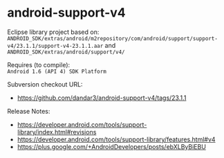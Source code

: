 android-support-v4
==================

Eclipse library project based on:<br/>
`ANDROID_SDK/extras/android/m2repository/com/android/support/support-v4/23.1.1/support-v4-23.1.1.aar`
and
`ANDROID_SDK/extras/android/support/v4/`

Requires (to compile):<br/>
`Android 1.6 (API 4) SDK Platform`

Subversion checkout URL:<br/>
* https://github.com/dandar3/android-support-v4/tags/23.1.1

Release Notes:
* https://developer.android.com/tools/support-library/index.html#revisions
* https://developer.android.com/tools/support-library/features.html#v4
* https://plus.google.com/+AndroidDevelopers/posts/ebXLByBiEBU